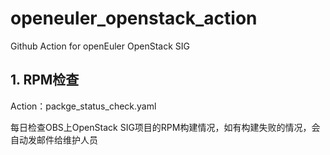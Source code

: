 # openeuler_openstack_action
Github Action for openEuler OpenStack SIG

## 1. RPM检查
Action：packge_status_check.yaml

每日检查OBS上OpenStack SIG项目的RPM构建情况，如有构建失败的情况，会自动发邮件给维护人员
